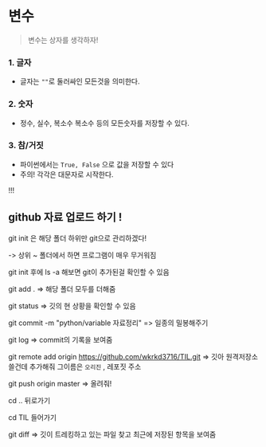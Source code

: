 # 변수

> 변수는 상자를 생각하자!

### 1. 글자

- 글자는 `""`로 둘러싸인 모든것을 의미한다.

### 2. 숫자

- 정수, 실수, 복소수 복소수 등의 모든숫자를 저장할 수 있다.

### 3. 참/거짓

- 파이썬에서는 `True, False` 으로 값을 저장할 수 있다
- 주의! 각각은 대문자로 시작한다.

!!!

## github 자료 업로드 하기 !

git init 은 해당 폴더 하위만 git으로 관리하겠다!

-> 상위 ~ 폴더에서 하면 프로그램이 매우 무거워짐

git init 후에 ls -a  해보면 git이 추가된걸 확인할 수 있음



git add .   => 해당 폴더 모두를 더해줌

git status => 깃의 현 상황을 확인할 수 있음

git commit -m "python/variable 자료정리" =>  일종의 밀봉해주기

git log => commit의 기록을 보여줌

git remote add origin https://github.com/wkrkd3716/TIL.git => 깃아 원격저장소 쓸건데 추가해줘 그이름은 `오리진` , 레포짓 주소

git push origin master  => 올려줘!

cd .. 뒤로가기

cd TIL 들어가기

git diff  => 깃이 트레킹하고 있는 파일 찾고 최근에 저장된 항목을 보여줌